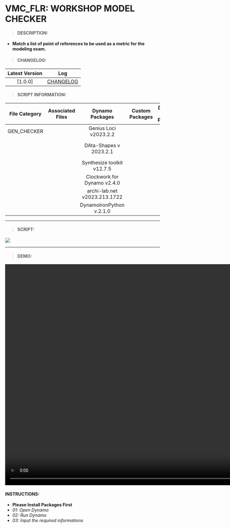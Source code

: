 # VMC_FLR: WORKSHOP MODEL CHECKER

> #### DESCRIPTION: 
- **Match a list of point of references to be used as a metric for the modeling exam.**

> #### CHANGELOG:

| Latest Version | Log |
| :-------: | :----: | 
|[1.0.0] | [CHANGELOG](/_scripts/_general/CHECKER/changelog/GEN_WorkshopChecker_Checking.md)

> #### SCRIPT INFORMATION: 

| File Category| Associated Files | Dynamo Packages | Custom Packages | Dynamo Player Package | Revit Version | Author | Reviewed By | File Name & Location
| :-------: | :----: | :---: | :---: | :---: | :---: | :---: | :--: | :--: 
| GEN_CHECKER |  | Genius Loci v2023.2.2|  |  | Revit 2023 | Melvin Tuliao | | GEN_WorkshopChecker_Checking
| | | DAta-Shapes v 2023.2.1| | | | | | (https://bimcapcom.sharepoint.com/:u:/s/BCP-Main/EdOUD9G78nFOnkS8GZ009lwB5E9c_QLuKnWZnTbOcEX90Q?e=UHQRhX)
| | | Synthesize toolkit v12.7.5| | | | | | 
| | | Clockwork for Dynamo v2.4.0| | | | | | 
| | | archi-lab.net v2023.213.1722| | | | | | 
| | | DynamoIronPython v.2.1.0| | | | | | 

----------------------------------------------------------------
> #### SCRIPT: 
<img src="images/GEN_WorkshopChecker_Checking.png">


------------------------------------------------------------------------------

> #### **DEMO**: 

<video width="1280" height="720" controls>
 <source src="demo/GEN_WorkshopChecker_Checking.mp4" type="video/mp4">
</video>

#### INSTRUCTIONS: 
- **Please Install Packages First**
- *01: Open Dynamo*
- *02: Run Dynamo*
- *03: Input the required informations*
